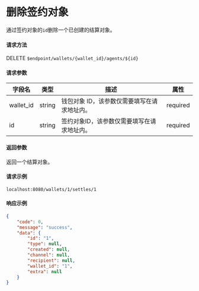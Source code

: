# 删除签约对象

通过签约对象的`id`删除一个已创建的结算对象。

#### 请求方法

DELETE `$endpoint/wallets/{wallet_id}/agents/${id}`

#### 请求参数

| 字段名    | 类型   | 描述                                        | 属性     |
| --------- | ------ | ------------------------------------------- | -------- |
| wallet_id | string | 钱包对象 ID，该参数仅需要填写在请求地址内。 | required |
| id        | string | 签约对象ID，该参数仅需要填写在请求地址内。  | required |
#### 返回参数

返回一个结算对象。

#### 请求示例
```http request
localhost:8080/wallets/1/settles/1
```

#### 响应示例

```json
{
    "code": 0,
    "message": "success",
    "data": {
        "id": "1",
        "type": null,
        "created": null,
        "channel": null,
        "recipient": null,
        "wallet_id": "1",
        "extra": null
    }
}
```
